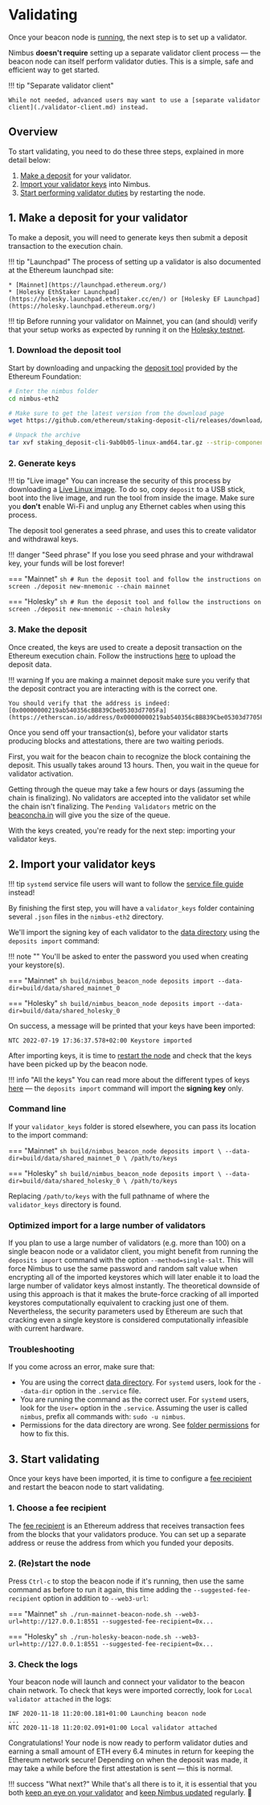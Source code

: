 # Validating

Once your beacon node is [running](./quick-start.md), the next step is to set up a validator.

Nimbus **doesn't require** setting up a separate validator client process — the beacon node can itself perform validator duties.
This is a simple, safe and efficient way to get started.

!!! tip "Separate validator client"

    While not needed, advanced users may want to use a [separate validator client](./validator-client.md) instead.



## Overview

To start validating, you need to do these three steps, explained in more detail below:

1. [Make a deposit](./run-a-validator.md#1-make-a-deposit-for-your-validator) for your validator.
2. [Import your validator keys](./run-a-validator.md#2-import-your-validator-keys) into Nimbus.
3. [Start performing validator duties](./run-a-validator.md#3-start-validating) by restarting the node.



## 1. Make a deposit for your validator

To make a deposit, you will need to generate keys then submit a deposit transaction to the execution chain.

!!! tip "Launchpad"
    The process of setting up a validator is also documented at the Ethereum launchpad site:

    * [Mainnet](https://launchpad.ethereum.org/)
    * [Holesky EthStaker Launchpad](https://holesky.launchpad.ethstaker.cc/en/) or [Holesky EF Launchpad](https://holesky.launchpad.ethereum.org/)

!!! tip
    Before running your validator on Mainnet, you can (and should) verify that your setup works as expected by running it on the [Holesky testnet](./holesky.md).


### 1. Download the deposit tool

Start by downloading and unpacking the [deposit tool](https://github.com/ethereum/staking-deposit-cli/releases/latest) provided by the Ethereum Foundation:

```sh
# Enter the nimbus folder
cd nimbus-eth2

# Make sure to get the latest version from the download page
wget https://github.com/ethereum/staking-deposit-cli/releases/download/v2.2.0/staking_deposit-cli-9ab0b05-linux-amd64.tar.gz

# Unpack the archive
tar xvf staking_deposit-cli-9ab0b05-linux-amd64.tar.gz --strip-components 2
```

### 2. Generate keys

!!! tip "Live image"
    You can increase the security of this process by downloading a [Live Linux image](https://ubuntu.com/tutorials/try-ubuntu-before-you-install). To do so, copy `deposit` to a USB stick, boot into the live image, and run the tool from inside the image.
    Make sure you **don't** enable Wi-Fi and unplug any Ethernet cables when using this process.

The deposit tool generates a seed phrase, and uses this to create validator and withdrawal keys.

!!! danger "Seed phrase"
    If you lose you seed phrase and your withdrawal key, your funds will be lost forever!

=== "Mainnet"
    ```sh
    # Run the deposit tool and follow the instructions on screen
    ./deposit new-mnemonic --chain mainnet
    ```

=== "Holesky"
    ```sh
    # Run the deposit tool and follow the instructions on screen
    ./deposit new-mnemonic --chain holesky
    ```

### 3. Make the deposit

Once created, the keys are used to create a deposit transaction on the Ethereum execution chain.
Follow the instructions [here](https://launchpad.ethereum.org/en/upload-deposit-data) to upload the deposit data.

!!! warning
    If you are making a mainnet deposit make sure you verify that the deposit contract you are interacting with is the correct one.

    You should verify that the address is indeed: [0x00000000219ab540356cBB839Cbe05303d7705Fa](https://etherscan.io/address/0x00000000219ab540356cBB839Cbe05303d7705Fa)

Once you send off your transaction(s), before your validator starts producing blocks and attestations, there are two waiting periods.

First, you wait for the beacon chain to recognize the block containing the deposit.
This usually takes around 13 hours.
Then, you wait in the queue for validator activation.

Getting through the queue may take a few hours or days (assuming the chain is finalizing).
No validators are accepted into the validator set while the chain isn't finalizing.
The `Pending Validators` metric on the [beaconcha.in](https://beaconcha.in/) will give you the size of the queue.


With the keys created, you're ready for the next step: importing your validator keys.




## 2. Import your validator keys

!!! tip
    `systemd` service file users will want to follow the [service file guide](./beacon-node-systemd.md#import-validator-keys) instead!

By finishing the first step, you will have a `validator_keys` folder containing several `.json` files in the `nimbus-eth2` directory.

We'll import the signing key of each validator to the [data directory](./data-dir.md) using the `deposits import` command:

!!! note ""
    You'll be asked to enter the password you used when creating your keystore(s).

=== "Mainnet"
    ```sh
    build/nimbus_beacon_node deposits import --data-dir=build/data/shared_mainnet_0
    ```

=== "Holesky"
    ```sh
    build/nimbus_beacon_node deposits import --data-dir=build/data/shared_holesky_0
    ```

On success, a message will be printed that your keys have been imported:
```
NTC 2022-07-19 17:36:37.578+02:00 Keystore imported
```

After importing keys, it is time to [restart the node](./run-a-validator.md#3-start-validating) and check that the keys have been picked up by the beacon node.

!!! info "All the keys"
    You can read more about the different types of keys [here](https://blog.ethereum.org/2020/05/21/keys/) — the `deposits import` command will import the **signing key** only.


### Command line

If your `validator_keys` folder is stored elsewhere, you can pass its location to the import command:

=== "Mainnet"
    ```sh
    build/nimbus_beacon_node deposits import \
      --data-dir=build/data/shared_mainnet_0 \
      /path/to/keys
    ```

=== "Holesky"
    ```sh
    build/nimbus_beacon_node deposits import \
      --data-dir=build/data/shared_holesky_0 \
      /path/to/keys
    ```

Replacing `/path/to/keys` with the full pathname of where the `validator_keys` directory is found.


### Optimized import for a large number of validators

If you plan to use a large number of validators (e.g. more than 100) on a single beacon node or a validator client, you might benefit from running the `deposits import` command with the option `--method=single-salt`.
This will force Nimbus to use the same password and random salt value when encrypting all of the imported keystores which will later enable it to load the large number of validator keys almost instantly.
The theoretical downside of using this approach is that it makes the brute-force cracking of all imported keystores computationally equivalent to cracking just one of them.
Nevertheless, the security parameters used by Ethereum are such that cracking even a single keystore is considered computationally infeasible with current hardware.


### Troubleshooting

If you come across an error, make sure that:

* You are using the correct [data directory](./data-dir.md).
  For `systemd` users, look for the `--data-dir` option in the `.service` file.
* You are running the command as the correct user.
  For `systemd` users, look for the `User=` option in the `.service`. Assuming the user is called `nimbus`,  prefix all commands with: `sudo -u nimbus`.
* Permissions for the data directory are wrong.
  See [folder permissions](./data-dir.md#permissions) for how to fix this.




## 3. Start validating

Once your keys have been imported, it is time to configure a [fee recipient](./suggested-fee-recipient.md) and restart the beacon node to start validating.


### 1. Choose a fee recipient

The [fee recipient](./suggested-fee-recipient.md) is an Ethereum address that receives transaction fees from the blocks that your validators produce.
You can set up a separate address or reuse the address from which you funded your deposits.

### 2. (Re)start the node

Press `Ctrl-c` to stop the beacon node if it's running, then use the same command as before to run it again, this time adding the `--suggested-fee-recipient` option in addition to `--web3-url`:

=== "Mainnet"
    ```sh
    ./run-mainnet-beacon-node.sh --web3-url=http://127.0.0.1:8551 --suggested-fee-recipient=0x...
    ```

=== "Holesky"
    ```sh
    ./run-holesky-beacon-node.sh --web3-url=http://127.0.0.1:8551 --suggested-fee-recipient=0x...
    ```

### 3. Check the logs

Your beacon node will launch and connect your validator to the beacon chain network.
To check that keys were imported correctly, look for `Local validator attached` in the logs:

```
INF 2020-11-18 11:20:00.181+01:00 Launching beacon node
...
NTC 2020-11-18 11:20:02.091+01:00 Local validator attached
```

Congratulations!
Your node is now ready to perform validator duties and earning a small amount of ETH every 6.4 minutes in return for keeping the Ethereum network secure!
Depending on when the deposit was made, it may take a while before the first attestation is sent — this is normal.



!!! success "What next?"
    While that's all there is to it, it is essential that you both [keep an eye on your validator](keep-an-eye.md) and [keep Nimbus updated](keep-updated.md) regularly. 💫
